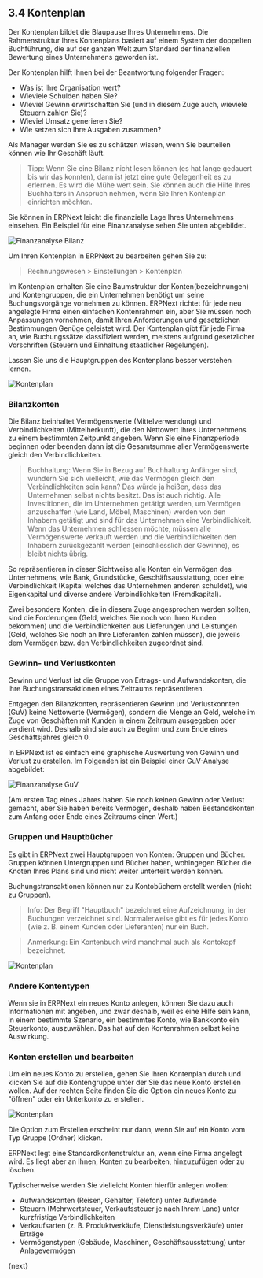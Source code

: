 ## 3.4 Kontenplan

Der Kontenplan bildet die Blaupause Ihres Unternehmens. Die Rahmenstruktur Ihres Kontenplans basiert auf einem System der doppelten Buchführung, die auf der ganzen Welt zum Standard der finanziellen Bewertung eines Unternehmens geworden ist.

Der Kontenplan hilft Ihnen bei der Beantwortung folgender Fragen:

* Was ist Ihre Organisation wert?
* Wieviele Schulden haben Sie?
* Wieviel Gewinn erwirtschaften Sie (und in diesem Zuge auch, wieviele Steuern zahlen Sie)?
* Wieviel Umsatz generieren Sie?
* Wie setzen sich Ihre Ausgaben zusammen?

Als Manager werden Sie es zu schätzen wissen, wenn Sie beurteilen können wie Ihr Geschäft läuft.

> Tipp: Wenn Sie eine Bilanz nicht lesen können (es hat lange gedauert bis wir das konnten), dann ist jetzt eine gute Gelegenheit es zu erlernen. Es wird die Mühe wert sein. Sie können auch die Hilfe Ihres Buchhalters in Anspruch nehmen, wenn Sie Ihren Kontenplan einrichten möchten.

Sie können in ERPNext leicht die finanzielle Lage Ihres Unternehmens einsehen. Ein Beispiel für eine Finanzanalyse sehen Sie unten abgebildet.

<img class="screenshot" alt="Finanzanalyse Bilanz" src="{{docs_base_url}}/assets/img/accounts/financial-analytics-bl.png">

Um Ihren Kontenplan in ERPNext zu bearbeiten gehen Sie zu:

> Rechnungswesen > Einstellungen > Kontenplan

Im Kontenplan erhalten Sie eine Baumstruktur der Konten(bezeichnungen) und Kontengruppen, die ein Unternehmen benötigt um seine Buchungsvorgänge vornehmen zu können. ERPNext richtet für jede neu angelegte Firma einen einfachen Kontenrahmen ein, aber Sie müssen noch Anpassungen vornehmen, damit Ihren Anforderungen und gesetzlichen Bestimmungen Genüge geleistet wird. Der Kontenplan gibt für jede Firma an, wie Buchungssätze klassifiziert werden, meistens aufgrund gesetzlicher Vorschriften (Steuern und Einhaltung staatlicher Regelungen).

Lassen Sie uns die Hauptgruppen des Kontenplans besser verstehen lernen.

<img class="screenshot" alt="Kontenplan" src="{{docs_base_url}}/assets/img/accounts/chart-of-accounts-1.png">

### Bilanzkonten

Die Bilanz beinhaltet Vermögenswerte (Mittelverwendung) und Verbindlichkeiten (Mittelherkunft), die den Nettowert Ihres Unternehmens zu einem bestimmten Zeitpunkt angeben. Wenn Sie eine Finanzperiode beginnen oder beenden dann ist die Gesamtsumme aller Vermögenswerte gleich den Verbindlichkeiten.

> Buchhaltung: Wenn Sie in Bezug auf Buchhaltung Anfänger sind, wundern Sie sich vielleicht, wie das Vermögen gleich den Verbindlichkeiten sein kann? Das würde ja heißen, dass das Unternehmen selbst nichts besitzt. Das ist auch richtig. Alle Investitionen, die im Unternehmen getätigt werden, um Vermögen anzuschaffen (wie Land, Möbel, Maschinen) werden von den Inhabern getätigt und sind für das Unternehmen eine Verbindlichkeit. Wenn das Unternehmen schliessen möchte, müssen alle Vermögenswerte verkauft werden und die Verbindlichkeiten den Inhabern zurückgezahlt werden (einschliesslich der Gewinne), es bleibt nichts übrig.

So repräsentieren in dieser Sichtweise alle Konten ein Vermögen des Unternehmens, wie Bank, Grundstücke, Geschäftsausstattung, oder eine Verbindlichkeit (Kapital welches das Unternehmen anderen schuldet), wie Eigenkapital und diverse andere Verbindlichkeiten (Fremdkapital).

Zwei besondere Konten, die in diesem Zuge angesprochen werden sollten, sind die Forderungen (Geld, welches Sie noch von Ihren Kunden bekommen) und die Verbindlichkeiten aus Lieferungen und Leistungen (Geld, welches Sie noch an Ihre Lieferanten zahlen müssen), die jeweils dem Vermögen bzw. den Verbindlichkeiten zugeordnet sind.

### Gewinn- und Verlustkonten

Gewinn und Verlust ist die Gruppe von Ertrags- und Aufwandskonten, die Ihre Buchungstransaktionen eines Zeitraums repräsentieren.

Entgegen den Bilanzkonten, repräsentieren Gewinn und Verlustkonnten (GuV) keine Nettowerte (Vermögen), sondern die Menge an Geld, welche im Zuge von Geschäften mit Kunden in einem Zeitraum ausgegeben oder verdient wird. Deshalb sind sie auch zu Beginn und zum Ende eines Geschäftsjahres gleich 0.

In ERPNext ist es einfach eine graphische Auswertung von Gewinn und Verlust zu erstellen. Im Folgenden ist ein Beispiel einer GuV-Analyse abgebildet:

<img class="screenshot" alt="Finanzanalyse GuV" src="{{docs_base_url}}/assets/img/accounts/financial-analytics-pl.png">

(Am ersten Tag eines Jahres haben Sie noch keinen Gewinn oder Verlust gemacht, aber Sie haben bereits Vermögen, deshalb haben Bestandskonten zum Anfang oder Ende eines Zeitraums einen Wert.)

### Gruppen und Hauptbücher

Es gibt in ERPNext zwei Hauptgruppen von Konten: Gruppen und Bücher. Gruppen können Untergruppen und Bücher haben, wohingegen Bücher die Knoten Ihres Plans sind und nicht weiter unterteilt werden können.

Buchungstransaktionen können nur zu Kontobüchern erstellt werden (nicht zu Gruppen).

> Info: Der Begriff "Hauptbuch" bezeichnet eine Aufzeichnung, in der Buchungen verzeichnet sind. Normalerweise gibt es für jedes Konto (wie z. B. einem Kunden oder Lieferanten) nur ein Buch.

> Anmerkung: Ein Kontenbuch wird manchmal auch als Kontokopf bezeichnet.

<img class="screenshot" alt="Kontenplan" src="{{docs_base_url}}/assets/img/accounts/chart-of-accounts-2.png">

### Andere Kontentypen

Wenn sie in ERPNext ein neues Konto anlegen, können Sie dazu auch Informationen mit angeben, und zwar deshalb, weil es eine Hilfe sein kann, in einem bestimmte Szenario, ein bestimmtes Konto, wie Bankkonto ein Steuerkonto, auszuwählen. Das hat auf den Kontenrahmen selbst keine Auswirkung.

### Konten erstellen und bearbeiten

Um ein neues Konto zu erstellen, gehen Sie Ihren Kontenplan durch und klicken Sie auf die Kontengruppe unter der Sie das neue Konto erstellen wollen. Auf der rechten Seite finden Sie die Option ein neues Konto zu "öffnen" oder ein Unterkonto zu erstellen.

<img class="screenshot" alt="Kontenplan" src="{{docs_base_url}}/assets/img/accounts/chart-of-accounts-3.png">

Die Option zum Erstellen erscheint nur dann, wenn Sie auf ein Konto vom Typ Gruppe (Ordner) klicken.

ERPNext legt eine Standardkontenstruktur an, wenn eine Firma angelegt wird. Es liegt aber an Ihnen, Konten zu bearbeiten, hinzuzufügen oder zu löschen.

Typischerweise werden Sie vielleicht Konten hierfür anlegen wollen:

* Aufwandskonten (Reisen, Gehälter, Telefon) unter Aufwände
* Steuern (Mehrwertsteuer, Verkaufssteuer je nach Ihrem Land) unter kurzfristige Verbindlichkeiten
* Verkaufsarten (z. B. Produktverkäufe, Dienstleistungsverkäufe) unter Erträge
* Vermögenstypen (Gebäude, Maschinen, Geschäftsausstattung) unter Anlagevermögen

{next}
